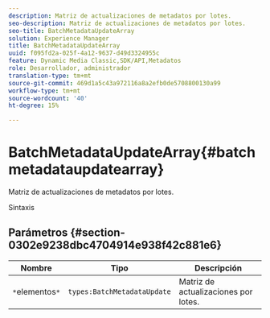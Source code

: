 ```yaml
---
description: Matriz de actualizaciones de metadatos por lotes.
seo-description: Matriz de actualizaciones de metadatos por lotes.
seo-title: BatchMetadataUpdateArray
solution: Experience Manager
title: BatchMetadataUpdateArray
uuid: f095fd2a-025f-4a12-9637-d49d3324955c
feature: Dynamic Media Classic,SDK/API,Metadatos
role: Desarrollador, administrador
translation-type: tm+mt
source-git-commit: 469d1a5c43a972116a8a2efb0de5708800130a99
workflow-type: tm+mt
source-wordcount: '40'
ht-degree: 15%

---
```



# BatchMetadataUpdateArray{#batchmetadataupdatearray}

Matriz de actualizaciones de metadatos por lotes.

Sintaxis

## Parámetros {#section-0302e9238dbc4704914e938f42c881e6}

| Nombre | Tipo | Descripción |
|---|---|---|
| `*`elementos`*` | `types:BatchMetadataUpdate` | Matriz de actualizaciones por lotes. |


